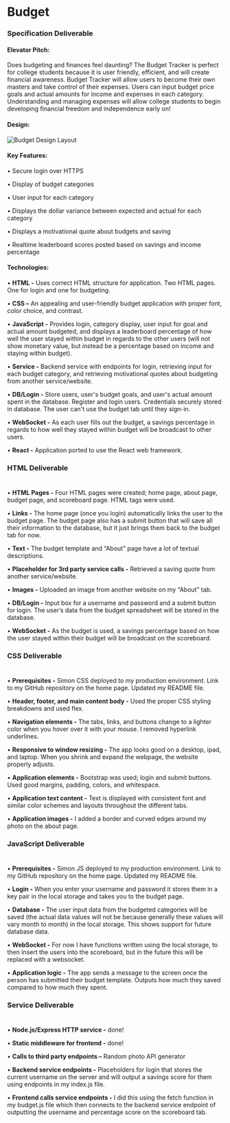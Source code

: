 # **Budget**

### Specification Deliverable
#### **Elevator Pitch:** 

Does budgeting and finances feel daunting? The Budget Tracker is perfect for college students because it is user friendly, efficient, and will create financial awareness. Budget Tracker will allow users to become their own masters and take control of their expenses. Users can input budget price goals and actual amounts for income and expenses in each category. Understanding and managing expenses will allow college students to begin developing financial freedom and independence early on!



#### **Design:**

![Budget Design Layout](https://github.com/danapug/startup/assets/156227779/b7c1059b-f87d-4c8f-85e7-92dfd65619cb)


	 	 	 


#### **Key Features:**

• Secure login over HTTPS

• Display of budget categories

• User input for each category

• Displays the dollar variance between expected and actual for each category

• Displays a motivational quote about budgets and saving

• Realtime leaderboard scores posted based on savings and income percentage 






#### **Technologies:**

• **HTML -** Uses correct HTML structure for application. Two HTML pages. One for login and one for budgeting. 
 
• **CSS –** An appealing and user-friendly budget application with proper font, color choice, and contrast. 
 
• **JavaScript -** Provides login, category display, user input for goal and actual amount budgeted, and displays a leaderboard percentage of how well the user stayed within budget in regards to the other users (will not show monetary value, but instead be a percentage based on income and staying within budget).
 
• **Service -** Backend service with endpoints for login, retrieving input for each budget category, and retrieving motivational quotes about budgeting from another service/website.
	
• **DB/Login -** Store users, user's budget goals, and user's actual amount spent in the database. Register and login users. Credentials securely stored in database. The user can't use the budget tab until they sign-in.
 
• **WebSocket -** As each user fills out the budget, a savings percentage in regards to how well they stayed within budget will be broadcast to other users.
 
• **React -** Application ported to use the React web framework.



### HTML Deliverable
# <span style="border-bottom: 2px solid black;"></span>
• **HTML Pages -** Four HTML pages were created; home page, about page, budget page, and scoreboard page. HTML tags were used.

• **Links -** The home page (once you login) automatically links the user to the budget page. The budget page also has a submit button that will save all their information to the database, but it just brings them back to the budget tab for now.

• **Text -** The budget template and “About” page have a lot of textual descriptions.

• **Placeholder for 3rd party service calls -** Retrieved a saving quote from another service/website.

• **Images -** Uploaded an image from another website on my “About” tab. 

• **DB/Login -** Input box for a username and password and a submit button for login. The user’s data from the budget spreadsheet will be stored in the database.

• **WebSocket -** As the budget is used, a savings percentage based on how the user stayed within their budget will be broadcast on the scoreboard.


### CSS Deliverable
# <span style="border-bottom: 2px solid black;"></span>
• **Prerequisites -** Simon CSS deployed to my production environment. Link to my GitHub repository on the home page. Updated my README file.

• **Header, footer, and main content body -** Used the proper CSS styling breakdowns and used flex.

• **Navigation elements -** The tabs, links, and buttons change to a lighter color when you hover over it with your mouse. I removed hyperlink underlines.

• **Responsive to window resizing -** The app looks good on a desktop, ipad, and laptop. When you shrink and expand the webpage, the website properly adjusts.

• **Application elements -** Bootstrap was used; login and submit buttons. Used good margins, padding, colors, and whitespace.

• **Application text content -** Text is displayed with consistent font and similar color schemes and layouts throughout the different tabs.

• **Application images -** I added a border and curved edges around my photo on the about page.

### JavaScript Deliverable
# <span style="border-bottom: 2px solid black;"></span>
• **Prerequisites -** Simon JS deployed to my production environment. Link to my GitHub repository on the home page. Updated my README file.

• **Login -** When you enter your username and password it stores them in a key pair in the local storage and takes you to the budget page.

• **Database -** The user input data from the budgeted categories will be saved (the actual data values will not be because generally these values will vary month to month) in the local storage. This shows support for future database data.

• **WebSocket -** For now I have functions written using the local storage, to then insert the users into the scoreboard, but in the future this will be replaced with a websocket.

• **Application logic -** The app sends a message to the screen once the person has submitted their budget template. Outputs how much they saved compared to how much they spent.

### Service Deliverable
# <span style="border-bottom: 2px solid black;"></span>
•	**Node.js/Express HTTP service -** done!

•	**Static middleware for frontend -** done!

•	**Calls to third party endpoints –** Random photo API generator

•	**Backend service endpoints -** Placeholders for login that stores the current username on the server and will output a savings score for them using endpoints in my index.js file. 

•	**Frontend calls service endpoints -** I did this using the fetch function in my budget.js file which then connects to the backend service endpoint of outputting the username and percentage score on the scoreboard tab.


